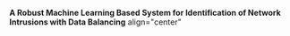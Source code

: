 <b>A Robust Machine Learning Based System for Identification of Network Intrusions with Data Balancing</b> align="center"



